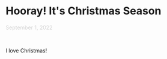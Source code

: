 # <span className="page__title"> Hooray! It's Christmas Season</span>

<span style="color: lightgrey">September 1, 2022</span>

&nbsp;

<span className="page__content">
I love Christmas!
</span>
